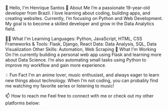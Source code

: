 👋 Hello, I'm Henrique Santos
🚀 About Me
I’m a passionate 19-year-old developer from Brazil. I love learning about coding, building apps, and creating websites. Currently, I’m focusing on Python and Web Development. My goal is to become a skilled developer and grow in the Data Analytics field.

👨‍💻 What I'm Learning
Languages: Python, JavaScript, HTML, CSS
Frameworks & Tools: Flask, Django, React
Data: Data Analysis, SQL, Data Visualization
Other Skills: Automation, Web Scraping
🌱 What I'm Working On
I’m currently building a personal web app using Flask and learning more about Data Science. I’m also automating small tasks using Python to improve my workflow and gain more experience.

💡 Fun Fact
I’m an anime lover, music enthusiast, and always eager to learn new things about technology. When I’m not coding, you can probably find me watching my favorite series or listening to music!

📫 How to reach me
Feel free to connect with me or check out my other platforms below:
